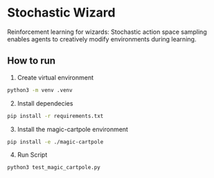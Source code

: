 # Stochastic Wizard 

Reinforcement learning for wizards: Stochastic action space sampling enables agents to creatively modify environments during learning.

## How to run

1. Create virtual environment

```zsh
python3 -m venv .venv
```

2. Install dependecies

```zsh
pip install -r requirements.txt
```

3. Install the magic-cartpole environment

```zsh
pip install -e ./magic-cartpole
```

4. Run Script

```zsh
python3 test_magic_cartpole.py
```


